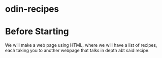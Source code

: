 # odin-recipes

# Before Starting
We will make a web page using HTML, where we will have a list of recipes,
each taking you to another webpage that talks in depth abt said recipe.